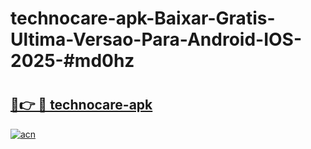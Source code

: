 # technocare-apk-Baixar-Gratis-Ultima-Versao-Para-Android-IOS-2025-#md0hz

# <h2><a href="https://ainizakaria.my?title=technocare-apk&ref=25M">🔗👉 🔴 technocare-apk</a></h2>

[![acn](https://github.com/user-attachments/assets/0f9c940e-d8b0-45ae-aac7-cd30a18b3e1c)](https://ainizakaria.my?title=technocare-apk&ref=25M)

